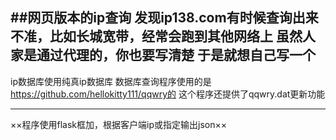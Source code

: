 ##网页版本的ip查询
发现ip138.com有时候查询出来不准，比如长城宽带，经常会跑到其他网络上
虽然人家是通过代理的，你也要写清楚
于是就想自己写一个
--------------------------

ip数据库使用纯真ip数据库
数据库查询程序使用的是 https://github.com/hellokitty111/qqwry的
这个程序还提供了qqwry.dat更新功能

--------------------

××程序使用flask框加，根据客户端ip或指定输出json××


